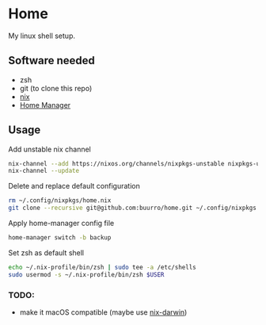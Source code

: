 # Home

My linux shell setup.

## Software needed

- zsh
- git (to clone this repo)
- [nix](https://nixos.org/)
- [Home Manager](https://github.com/nix-community/home-manager)

## Usage

Add unstable nix channel

```bash
nix-channel --add https://nixos.org/channels/nixpkgs-unstable nixpkgs-unstable
nix-channel --update
```

Delete and replace default configuration

```bash
rm ~/.config/nixpkgs/home.nix
git clone --recursive git@github.com:buurro/home.git ~/.config/nixpkgs
```

Apply home-manager config file

```bash
home-manager switch -b backup
```

Set zsh as default shell

```bash
echo ~/.nix-profile/bin/zsh | sudo tee -a /etc/shells
sudo usermod -s ~/.nix-profile/bin/zsh $USER
```

### TODO:

- make it macOS compatible (maybe use [nix-darwin](https://github.com/LnL7/nix-darwin))
